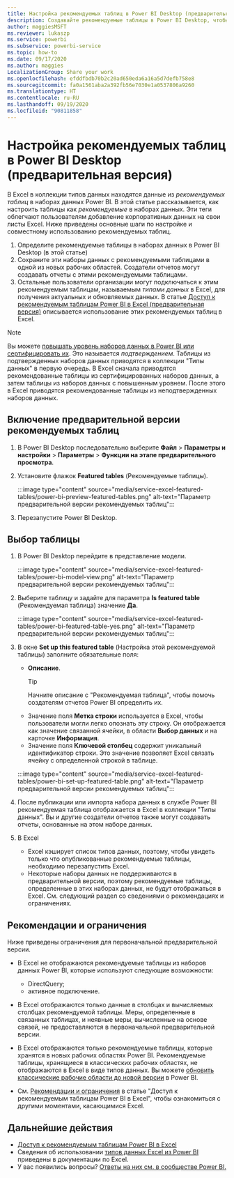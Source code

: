 ```yaml
---
title: Настройка рекомендуемых таблиц в Power BI Desktop (предварительная версия)
description: Создавайте рекомендуемые таблицы в Power BI Desktop, чтобы они отображались в коллекции типов данных в Excel.
author: maggiesMSFT
ms.reviewer: lukaszp
ms.service: powerbi
ms.subservice: powerbi-service
ms.topic: how-to
ms.date: 09/17/2020
ms.author: maggies
LocalizationGroup: Share your work
ms.openlocfilehash: efddfbdb70b2c20ad650eda6a16a5d7defb758e8
ms.sourcegitcommit: fa0a1561aba2a392fb56e7030e1a0537806a9260
ms.translationtype: HT
ms.contentlocale: ru-RU
ms.lasthandoff: 09/19/2020
ms.locfileid: "90811858"
---
```

# <a name="set-featured-tables-in-power-bi-desktop-preview"></a>Настройка рекомендуемых таблиц в Power BI Desktop (предварительная версия)

В Excel в коллекции типов данных находятся данные из *рекомендуемых таблиц* в наборах данных Power BI. В этой статье рассказывается, как настроить таблицы как *рекомендуемые* в наборах данных. Эти теги облегчают пользователям добавление корпоративных данных на свои листы Excel. Ниже приведены основные шаги по настройке и совместному использованию рекомендуемых таблиц.

1. Определите рекомендуемые таблицы в наборах данных в Power BI Desktop (в этой статье)
1. Сохраните эти наборы данных с рекомендуемыми таблицами в одной из новых рабочих областей. Создатели отчетов могут создавать отчеты с этими рекомендуемыми таблицами. 
1. Остальные пользователи организации могут подключаться к этим рекомендуемым таблицам, называемым *типами данных* в Excel, для получения актуальных и обновляемых данных. В статье [Доступ к рекомендуемым таблицам Power BI в Excel (предварительная версия)](service-excel-featured-tables.md) описывается использование этих рекомендуемых таблиц в Excel.

> [!NOTE]
> Вы можете [повышать уровень наборов данных в Power BI или сертифицировать их](../connect-data/service-datasets-promote.md). Это называется *подтверждением*. Таблицы из подтвержденных наборов данных приводятся в коллекции "Типы данных" в первую очередь. В Excel сначала приводятся рекомендованные таблицы из сертифицированных наборов данных, а затем таблицы из наборов данных с повышенным уровнем. После этого в Excel приводятся рекомендованные таблицы из неподтвержденных наборов данных. 

## <a name="turn-on-the-featured-table-preview"></a>Включение предварительной версии рекомендуемых таблиц

1. В Power BI Desktop последовательно выберите **Файл** > **Параметры и настройки** > **Параметры** > **Функции на этапе предварительного просмотра**.
2. Установите флажок **Featured tables** (Рекомендуемые таблицы).

    :::image type="content" source="media/service-excel-featured-tables/power-bi-preview-featured-tables.png" alt-text="Параметр предварительной версии рекомендуемых таблиц":::

3. Перезапустите Power BI Desktop.

## <a name="select-a-table"></a>Выбор таблицы

1. В Power BI Desktop перейдите в представление модели.

    :::image type="content" source="media/service-excel-featured-tables/power-bi-model-view.png" alt-text="Параметр предварительной версии рекомендуемых таблиц":::
 
2. Выберите таблицу и задайте для параметра **Is featured table** (Рекомендуемая таблица) значение **Да**.

    :::image type="content" source="media/service-excel-featured-tables/power-bi-featured-table-yes.png" alt-text="Параметр предварительной версии рекомендуемых таблиц":::

4. В окне **Set up this featured table** (Настройка этой рекомендуемой таблицы) заполните обязательные поля:

    - **Описание**. 
        > [!TIP]
        > Начните описание с "Рекомендуемая таблица", чтобы помочь создателям отчетов Power BI определить их.
    - Значение поля **Метка строки** используется в Excel, чтобы пользователи могли легко опознать эту строку. Он отображается как значение связанной ячейки, в области **Выбор данных** и на карточке **Информация**. 
    - Значение поля **Ключевой столбец** содержит уникальный идентификатор строки. Это значение позволяет Excel связать ячейку с определенной строкой в таблице.

    :::image type="content" source="media/service-excel-featured-tables/power-bi-set-up-featured-table.png" alt-text="Параметр предварительной версии рекомендуемых таблиц":::

1. После публикации или импорта набора данных в службе Power BI рекомендуемая таблица отображается в Excel в коллекции "Типы данных". Вы и другие создатели отчетов также могут создавать отчеты, основанные на этом наборе данных.

1. В Excel 
    - Excel кэширует список типов данных, поэтому, чтобы увидеть только что опубликованные рекомендуемые таблицы, необходимо перезапустить Excel.
    - Некоторые наборы данных не поддерживаются в предварительной версии, поэтому рекомендуемые таблицы, определенные в этих наборах данных, не будут отображаться в Excel. См. следующий раздел со сведениями о рекомендациях и ограничениях.

## <a name="considerations-and-limitations"></a>Рекомендации и ограничения

Ниже приведены ограничения для первоначальной предварительной версии.

- В Excel не отображаются рекомендуемые таблицы из наборов данных Power BI, которые используют следующие возможности:

    - DirectQuery;
    - активное подключение.

- В Excel отображаются только данные в столбцах и вычисляемых столбцах рекомендуемой таблицы. Меры, определенные в связанных таблицах, и неявные меры, вычисленные на основе связей, не предоставляются в первоначальной предварительной версии.
- В Excel отображаются только рекомендуемые таблицы, которые хранятся в новых рабочих областях Power BI. Рекомендуемые таблицы, хранящиеся в классических рабочих областях, не отображаются в Excel в виде типов данных. Вы можете [обновить классические рабочие области до новой версии](service-upgrade-workspaces.md) в Power BI.
- См. [Рекомендации и ограничения](service-excel-featured-tables.md#considerations-and-limitations) в статье "Доступ к рекомендуемым таблицам Power BI в Excel", чтобы ознакомиться с другими моментами, касающимися Excel.

## <a name="next-steps"></a>Дальнейшие действия

- [Доступ к рекомендуемым таблицам Power BI в Excel](service-excel-featured-tables.md)
- Сведения об использовании [типов данных Excel из Power BI](https://support.office.com/article/use-excel-data-types-from-power-bi-preview-cd8938ce-f963-444d-b82a-7140848241e9) приведены в документации по Excel.
- У вас появились вопросы? [Ответы на них см. в сообществе Power BI.](https://community.powerbi.com/)

